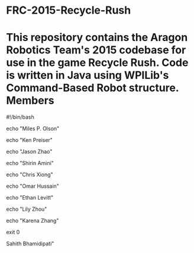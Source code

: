 FRC-2015-Recycle-Rush
=====================
This repository contains the Aragon Robotics Team's 2015 codebase for use in the game Recycle Rush. Code is written in Java using WPILib's Command-Based Robot structure.
Members
=====================
#!/bin/bash

echo "Miles P. Olson"

echo "Ken Preiser"

echo "Jason Zhao"

echo "Shirin Amini"

echo "Chris Xiong"

echo "Omar Hussain" 

echo "Ethan Levitt"

echo "Lily Zhou"

echo "Karena Zhang"

exit 0

Sahith Bhamidipati"
